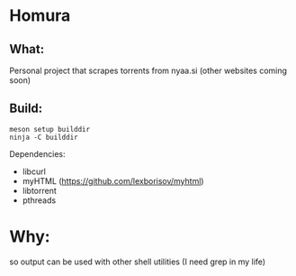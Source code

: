 # Homura

## What:
Personal project that scrapes torrents from nyaa.si (other websites coming soon)

## Build:
```
meson setup builddir
ninja -C builddir
```

Dependencies: 

* libcurl
* myHTML (https://github.com/lexborisov/myhtml)
* libtorrent
* pthreads

# Why:
so output can be used with other shell utilities (I need grep in my life)
